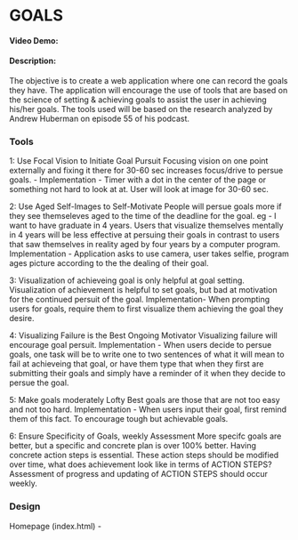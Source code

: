 # GOALS
#### Video Demo: <URL here>
#### Description:

The objective is to create a web application where one can record the goals they have. 
The application will encourage the use of tools that are based on the science of setting & achieving goals to assist the user in achieving his/her goals.
The tools used will be based on the research analyzed by Andrew Huberman on episode 55 of his podcast. 

### Tools 
1: Use Focal Vision to Initiate Goal Pursuit
Focusing vision on one point externally and fixing it there for 30-60 sec increases focus/drive to persue goals. 
    - Implementation - Timer with a dot in the center of the page or something not hard to look at at. User will look at image for 30-60 sec. 

2: Use Aged Self-Images to Self-Motivate
People will persue goals more if they see themseleves aged to the time of the deadline for the goal. 
eg - I want to have graduate in 4 years. Users that visualize themselves mentally in 4 years will be less effective at persuing their goals in contrast to users that 
saw themselves in reality aged by four years by a computer program. 
Implementation - Application asks to use camera, user takes selfie, program ages picture according to the the dealing of their goal. 

3: Visualization of achieveing goal is only helpful at goal setting. 
Visualization of achievement is helpful to set goals, but bad at motivation for the continued persuit of the goal. 
Implementation- When prompting users for goals, require them to first visualize them achieving the goal they desire.

4: Visualizing Failure is the Best Ongoing Motivator
Visualizing failure will encourage goal persuit.
Implementation - When users decide to persue goals, one task will be to write one to two sentences of what it will mean to fail at achieveing that goal, or
have them type that when they first are submitting their goals and simply have a reminder of it when they decide to persue the goal. 

5: Make goals moderately Lofty
Best goals are those that are not too easy and not too hard. 
Implementation - When users input their goal, first remind them of this fact. To encourage tough but achievable goals. 

6: Ensure Specificity of Goals, weekly Assessment
More specifc goals are better, but a specific and concrete plan is over 100% better. Having concrete action steps is essential. These action steps should be
modified over time, what does achievement look like in terms of ACTION STEPS? Assessment of progress and updating of ACTION STEPS should occur weekly. 


### Design


Homepage (index.html) - 
